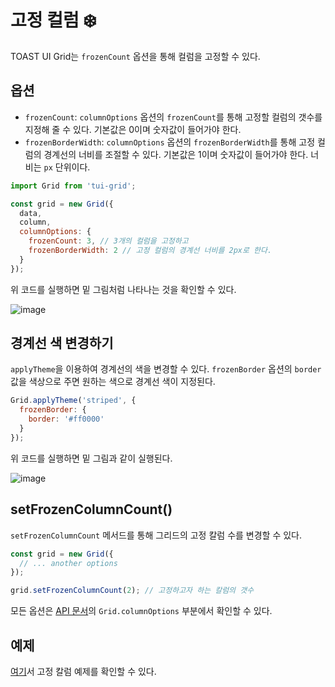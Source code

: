 # 고정 컬럼 ❄️

TOAST UI Grid는 `frozenCount` 옵션을 통해 컬럼을 고정할 수 있다. 

## 옵션

* `frozenCount`: `columnOptions` 옵션의 `frozenCount`를 통해 고정할 컬럼의 갯수를 지정해 줄 수 있다. 기본값은 0이며 숫자값이 들어가야 한다.
* `frozenBorderWidth`: `columnOptions` 옵션의 `frozenBorderWidth`를 통해 고정 컬럼의 경계선의 너비를 조절할 수 있다. 기본값은 1이며 숫자값이 들어가야 한다. 너비는 `px` 단위이다. 

```js
import Grid from 'tui-grid';

const grid = new Grid({
  data,
  column,
  columnOptions: {
    frozenCount: 3, // 3개의 컬럼을 고정하고
    frozenBorderWidth: 2 // 고정 컬럼의 경계선 너비를 2px로 한다.
  }
});
```

위 코드를 실행하면 밑 그림처럼 나타나는 것을 확인할 수 있다.

![image](https://user-images.githubusercontent.com/35371660/60934748-628a3e80-a302-11e9-8c41-b9bad694747a.png)

## 경계선 색 변경하기 

`applyTheme`을 이용하여 경계선의 색을 변경할 수 있다. `frozenBorder` 옵션의 `border`값을 색상으로 주면 원하는 색으로 경계선 색이 지정된다.

```js
Grid.applyTheme('striped', {
  frozenBorder: {
    border: '#ff0000'
  }
});
```

위 코드를 실행하면 밑 그림과 같이 실행된다.

![image](https://user-images.githubusercontent.com/35371660/60935380-a120f880-a304-11e9-9a37-6b5662430918.png)


## setFrozenColumnCount()

`setFrozenColumnCount` 메서드를 통해 그리드의 고정 칼럼 수를 변경할 수 있다.

```js
const grid = new Grid({
  // ... another options
});

grid.setFrozenColumnCount(2); // 고정하고자 하는 칼럼의 갯수
```

모든 옵션은 [API 문서](http://nhn.github.io/tui.grid/latest)의 `Grid.columnOptions` 부분에서 확인할 수 있다.

## 예제

[여기](http://nhn.github.io/tui.grid/latest/tutorial-example16-frozen-columns)서 고정 칼럼 예제를 확인할 수 있다.

